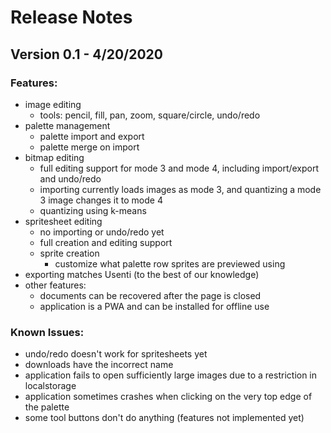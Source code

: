 # Release Notes

## Version 0.1 - 4/20/2020

### Features:
- image editing
  - tools: pencil, fill, pan, zoom, square/circle, undo/redo
- palette management
  - palette import and export
  - palette merge on import
- bitmap editing
  - full editing support for mode 3 and mode 4, including import/export and undo/redo
  - importing currently loads images as mode 3, and quantizing a mode 3 image changes it to mode 4
  - quantizing using k-means
- spritesheet editing
  - no importing or undo/redo yet
  - full creation and editing support
  - sprite creation
    - customize what palette row sprites are previewed using
- exporting matches Usenti (to the best of our knowledge)
- other features:
  - documents can be recovered after the page is closed
  - application is a PWA and can be installed for offline use

### Known Issues:
- undo/redo doesn't work for spritesheets yet
- downloads have the incorrect name
- application fails to open sufficiently large images due to a restriction in localstorage
- application sometimes crashes when clicking on the very top edge of the palette
- some tool buttons don't do anything (features not implemented yet)
